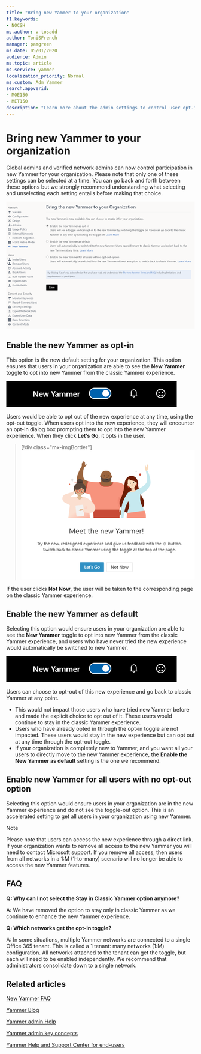 ```yaml
---
title: "Bring new Yammer to your organization"
f1.keywords:
- NOCSH
ms.author: v-tosadd
author: ToniSFrench
manager: pamgreen
ms.date: 05/01/2020
audience: Admin
ms.topic: article
ms.service: yammer
localization_priority: Normal
ms.custom: Adm_Yammer
search.appverid: 
- MOE150
- MET150
description: "Learn more about the admin settings to control user opt-in for new Yammer."
---
```


# Bring new Yammer to your organization

Global admins and verified network admins can now control participation in new Yammer for your organization. Please note that only one of these settings can be selected at a time. You can go back and forth between these options but we strongly recommend understanding what selecting and unselecting each setting entails before making that choice.

![Administrative Opt-in Settings for New Yammer.](../media/yammer-adminoptintoggle-portal.png)

## Enable the new Yammer as opt-in

This option is the new default setting for your organization. This option ensures that users in your organization are able to see the **New Yammer** toggle to opt into new Yammer from the classic Yammer experience.

![New Yammer Opt-in Toggle.](../media/yammer-optin-admin-settings.png)

Users would be able to opt out of the new experience at any time, using the opt-out toggle. When users opt into the new experience, they will encounter an opt-in dialog box prompting them to opt into the new Yammer experience. When they click **Let’s Go**, it opts in the user.

> [!div class="mx-imgBorder"]
> ![Meet the New Yammer dialog box.](../media/yammer-preview-meet-new-yammer.png)

If the user clicks **Not Now**, the user will be taken to the corresponding page on the classic Yammer experience.

## Enable the new Yammer as default

Selecting this option would ensure users in your organization are able to see the **New Yammer** toggle to opt into new Yammer from the classic Yammer experience, and users who have never tried the new experience would automatically be switched to new Yammer. 

![New Yammer Opt-in Toggle.](../media/yammer-optin-admin-settings.png)

Users can choose to opt-out of this new experience and go back to classic Yammer at any point.

- This would not impact those users who have tried new Yammer before and made the explicit choice to opt out of it. These users would continue to stay in the classic Yammer experience. 
- Users who have already opted in through the opt-in toggle are not impacted. These users would stay in the new experience but can opt out at any time through the opt-out toggle. 
- If your organization is completely new to Yammer, and you want all your users to directly move to the new Yammer experience, the **Enable the New Yammer as default** setting is the one we recommend.

 ## Enable new Yammer for all users with no opt-out option

Selecting this option would ensure users in your organization are in the new Yammer experience and do not see the toggle-out option. This is an accelerated setting to get all users in your organization using new Yammer.

>[!NOTE]
> Please note that users can access the new experience through a direct link. If your organization wants to remove all access to the new Yammer you will need to contact Microsoft support. If you remove all access, then users from all networks in a 1:M (1-to-many) scenario will no longer be able to access the new Yammer features.

## FAQ

**Q: Why can I not select the Stay in Classic Yammer option anymore?**

A: We have removed the option to stay only in classic Yammer as we continue to enhance the new Yammer experience.

**Q: Which networks get the opt-in toggle?**

A: In some situations, multiple Yammer networks are connected to a single Office 365 tenant. This is called a 1 tenant: many networks (1:M) configuration. All networks attached to the tenant can get the toggle, but each will need to be enabled independently. We recommend that administrators consolidate down to a single network.

## Related articles

[New Yammer FAQ](newyammer-faq.md)

[Yammer Blog](https://techcommunity.microsoft.com/t5/yammer-blog/bg-p/YammerBlog)

[Yammer admin Help](./admin-key-concepts.md)

[Yammer admin key concepts](./admin-key-concepts.md)

[Yammer Help and Support Center for end-users](https://support.office.com/yammer)